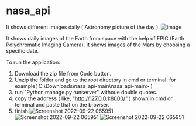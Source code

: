 # nasa_api
It shows different images daily ( Astronomy picture of the day ).
![image](https://user-images.githubusercontent.com/75579825/191638447-f0469aec-f323-4436-9be7-59d019f5028e.png)

It shows daily images of the Earth from space with the help of EPIC (Earth Polychromatic Imaging Camera).
It shows images of the Mars by choosing a specific date.

To run the application:
1. Download the zip file from Code button.
2. Unzip the folder and go to the root directory in cmd or terminal.
   for example( C:\Downloads\nasa_api-main\nasa_api-main> )
3. run "Python manage.py runserver" withoue double quotes.
4. copy the address ( like, "http://127.0.0.1:8000/" ) shown in cmd or terminal and paste that on the browser.
5. finish.![Screenshot 2022-09-22 065951](https://user-images.githubusercontent.com/75579825/191638559-c1433407-6744-425e-b1a4-a067a6cb8525.png)
![Screenshot 2022-09-22 065951](https://user-images.githubusercontent.com/75579825/191638567-223d85bd-62ac-4fbe-bf22-62f46795cb46.png)
![Screenshot 2022-09-22 065951](https://user-images.githubusercontent.com/75579825/191638627-8b88759f-cbaf-49dd-a437-26388db18cc9.png)

